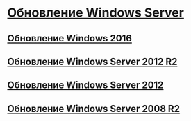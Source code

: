 # [Обновление Windows Server](upgrade-overview.md)

## [Обновление Windows 2016](upgrade-2016-to-2019.md)

## [Обновление Windows Server 2012 R2](upgrade-2012r2-to-2019.md)

## [Обновление Windows Server 2012](upgrade-2012-to-2016.md)

## [Обновление Windows Server 2008 R2](upgrade-2008r2-to-2012r2.md)
